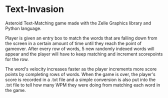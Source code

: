 # Text-Invasion

Asteroid Text-Matching game made with the Zelle Graphics library and Python language.

Player is given an entry box to match the words that are falling down from the screen in a certain amount of time until they reach the point of gameover. After every row of words, 5 new randomly indexed words will appear and the player will have to keep matching and increment scorepoints for the row. 

The word's velocity increases faster as the player increments more score points by completing rows of words. When the game is over, the player's score is recorded in a .txt file and a simple conversion is also put into the .txt file to tell how many WPM they were doing from matching each word in the game.
